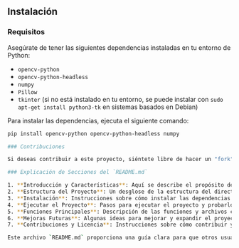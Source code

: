 ## Instalación

### Requisitos

Asegúrate de tener las siguientes dependencias instaladas en tu entorno de Python:

- `opencv-python`
- `opencv-python-headless`
- `numpy`
- `Pillow`
- `tkinter` (si no está instalado en tu entorno, se puede instalar con `sudo apt-get install python3-tk` en sistemas basados en Debian)

Para instalar las dependencias, ejecuta el siguiente comando:

```bash
pip install opencv-python opencv-python-headless numpy 

### Contribuciones

Si deseas contribuir a este proyecto, siéntete libre de hacer un "fork" y enviar un "pull request". Asegúrate de seguir las mejores prácticas de codificación y escribir pruebas para cualquier nueva funcionalidad que añadas.

### Explicación de Secciones del `README.md`

1. **Introducción y Características**: Aquí se describe el propósito del proyecto y sus funcionalidades principales.
2. **Estructura del Proyecto**: Un desglose de la estructura del directorio, para que los usuarios comprendan cómo está organizado el código.
3. **Instalación**: Instrucciones sobre cómo instalar las dependencias necesarias y cómo preparar las imágenes de entrenamiento.
4. **Ejecutar el Proyecto**: Pasos para ejecutar el proyecto y probarlo.
5. **Funciones Principales**: Descripción de las funciones y archivos clave dentro del proyecto.
6. **Mejoras Futuras**: Algunas ideas para mejorar y expandir el proyecto en el futuro.
7. **Contribuciones y Licencia**: Instrucciones sobre cómo contribuir y la licencia del proyecto.

Este archivo `README.md` proporciona una guía clara para que otros usuarios comprendan y puedan usar, instalar o contribuir al proyecto. ¡Hazme saber si necesitas más detalles o ajustes!

